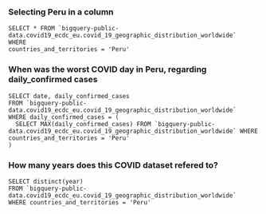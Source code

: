 ### Selecting Peru in a column ### 

```
SELECT * FROM `bigquery-public-data.covid19_ecdc_eu.covid_19_geographic_distribution_worldwide`
WHERE 
countries_and_territories = 'Peru'
```
### When was the worst COVID day in Peru, regarding daily_confirmed cases ##

```
SELECT date, daily_confirmed_cases
FROM `bigquery-public-data.covid19_ecdc_eu.covid_19_geographic_distribution_worldwide`
WHERE daily_confirmed_cases = (
  SELECT MAX(daily_confirmed_cases) FROM `bigquery-public-data.covid19_ecdc_eu.covid_19_geographic_distribution_worldwide` WHERE countries_and_territories = 'Peru'
)
```

### How many years does this COVID dataset refered to?

```
SELECT distinct(year) 
FROM `bigquery-public-data.covid19_ecdc_eu.covid_19_geographic_distribution_worldwide`
WHERE countries_and_territories = 'Peru'
```

